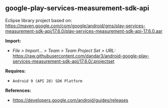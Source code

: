 ## google-play-services-measurement-sdk-api

Eclipse library project based on:<br/>
https://maven.google.com/com/google/android/gms/play-services-measurement-sdk-api/17.6.0/play-services-measurement-sdk-api-17.6.0.aar

**Import:**
- _File > Import... > Team > Team Project Set > URL:_<br/>
  https://raw.githubusercontent.com/dandar3/android-google-play-services-measurement-sdk-api/17.6.0/.projectset

**Requires:**
- `Android 9 (API 28) SDK Platform`

**References:**
- https://developers.google.com/android/guides/releases
